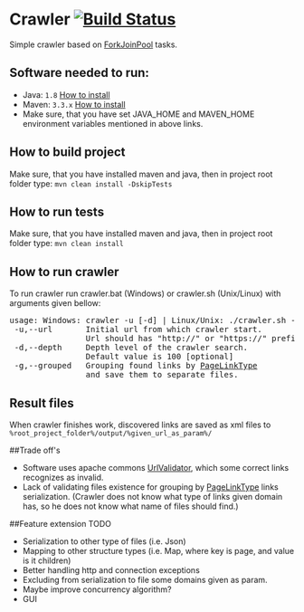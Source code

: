 # Crawler [![Build Status](https://travis-ci.org/mzweigert/Crawler.svg?branch=master)](https://travis-ci.org/mzweigert/Crawler)
Simple crawler based on [ForkJoinPool](https://docs.oracle.com/javase/8/docs/api/java/util/concurrent/ForkJoinPool.html) tasks.

## Software needed to run:

* Java: `1.8` [How to install](https://java.com/en/download/help/download_options.xml)
* Maven: `3.3.x` [How to install](https://maven.apache.org/install.html)
* Make sure, that you have set JAVA_HOME and MAVEN_HOME environment variables mentioned in above links.

## How to build project
Make sure, that you have installed maven and java, then in project root folder type:
`mvn clean install -DskipTests`

## How to run tests
Make sure, that you have installed maven and java, then in project root folder type:
`mvn clean install`

## How to run crawler

To run crawler run crawler.bat (Windows) or crawler.sh (Unix/Linux) with arguments given bellow:
<pre>
usage: Windows: crawler -u [-d] | Linux/Unix: ./crawler.sh -u [-d]
 -u,--url       Initial url from which crawler start. 
                Url should has "http://" or "https://" prefix.
 -d,--depth     Depth level of the crawler search. 
                Default value is 100 [optional]
 -g,--grouped   Grouping found links by <a href="https://github.com/mzweigert/Crawler/blob/master/src/main/java/com/mzweigert/crawler/model/node/PageLinkType.java">PageLinkType</a>
                and save them to separate files.
</pre>

## Result files
When crawler finishes work, discovered links are saved as xml files to `%root_project_folder%/output/%given_url_as_param%/`

##Trade off's
* Software uses apache commons [UrlValidator](https://commons.apache.org/proper/commons-validator/apidocs/org/apache/commons/validator/routines/UrlValidator.html), 
 which some correct links recognizes as invalid.
* Lack of validating files existence for grouping by [PageLinkType](https://github.com/mzweigert/Crawler/blob/master/src/main/java/com/mzweigert/crawler/model/node/PageLinkType.java) links serialization.
  (Crawler does not know what type of links given domain has, so he does not know what name of files should find.)

##Feature extension TODO
* Serialization to other type of files (i.e. Json)
* Mapping to other structure types (i.e. Map, where key is page, and value is it children)
* Better handling http and connection exceptions
* Excluding from serialization to file some domains given as param.
* Maybe improve concurrency algorithm?
* GUI